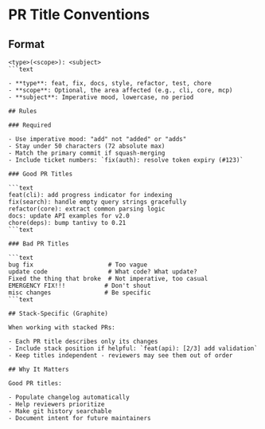 # PR Title Conventions

## Format

```text
<type>(<scope>): <subject>
```text

- **type**: feat, fix, docs, style, refactor, test, chore
- **scope**: Optional, the area affected (e.g., cli, core, mcp)
- **subject**: Imperative mood, lowercase, no period

## Rules

### Required

- Use imperative mood: "add" not "added" or "adds"
- Stay under 50 characters (72 absolute max)
- Match the primary commit if squash-merging
- Include ticket numbers: `fix(auth): resolve token expiry (#123)`

### Good PR Titles

```text
feat(cli): add progress indicator for indexing
fix(search): handle empty query strings gracefully
refactor(core): extract common parsing logic
docs: update API examples for v2.0
chore(deps): bump tantivy to 0.21
```text

### Bad PR Titles

```text
bug fix                     # Too vague
update code                 # What code? What update?
Fixed the thing that broke  # Not imperative, too casual
EMERGENCY FIX!!!           # Don't shout
misc changes               # Be specific
```text

## Stack-Specific (Graphite)

When working with stacked PRs:

- Each PR title describes only its changes
- Include stack position if helpful: `feat(api): [2/3] add validation`
- Keep titles independent - reviewers may see them out of order

## Why It Matters

Good PR titles:

- Populate changelog automatically
- Help reviewers prioritize
- Make git history searchable
- Document intent for future maintainers
